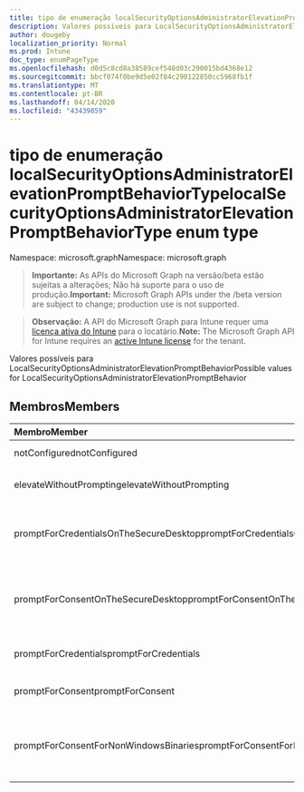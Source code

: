 ```yaml
---
title: tipo de enumeração localSecurityOptionsAdministratorElevationPromptBehaviorType
description: Valores possíveis para LocalSecurityOptionsAdministratorElevationPromptBehavior
author: dougeby
localization_priority: Normal
ms.prod: Intune
doc_type: enumPageType
ms.openlocfilehash: d0d5c8cd8a38589cef548d03c290015bd4368e12
ms.sourcegitcommit: bbcf074f0be9d5e02f84c290122850cc5968fb1f
ms.translationtype: MT
ms.contentlocale: pt-BR
ms.lasthandoff: 04/14/2020
ms.locfileid: "43439859"
---
```

# <a name="localsecurityoptionsadministratorelevationpromptbehaviortype-enum-type"></a><span data-ttu-id="4607a-103">tipo de enumeração localSecurityOptionsAdministratorElevationPromptBehaviorType</span><span class="sxs-lookup"><span data-stu-id="4607a-103">localSecurityOptionsAdministratorElevationPromptBehaviorType enum type</span></span>

<span data-ttu-id="4607a-104">Namespace: microsoft.graph</span><span class="sxs-lookup"><span data-stu-id="4607a-104">Namespace: microsoft.graph</span></span>

> <span data-ttu-id="4607a-105">**Importante:** As APIs do Microsoft Graph na versão/beta estão sujeitas a alterações; Não há suporte para o uso de produção.</span><span class="sxs-lookup"><span data-stu-id="4607a-105">**Important:** Microsoft Graph APIs under the /beta version are subject to change; production use is not supported.</span></span>

> <span data-ttu-id="4607a-106">**Observação:** A API do Microsoft Graph para Intune requer uma [licença ativa do Intune](https://go.microsoft.com/fwlink/?linkid=839381) para o locatário.</span><span class="sxs-lookup"><span data-stu-id="4607a-106">**Note:** The Microsoft Graph API for Intune requires an [active Intune license](https://go.microsoft.com/fwlink/?linkid=839381) for the tenant.</span></span>

<span data-ttu-id="4607a-107">Valores possíveis para LocalSecurityOptionsAdministratorElevationPromptBehavior</span><span class="sxs-lookup"><span data-stu-id="4607a-107">Possible values for LocalSecurityOptionsAdministratorElevationPromptBehavior</span></span>

## <a name="members"></a><span data-ttu-id="4607a-108">Membros</span><span class="sxs-lookup"><span data-stu-id="4607a-108">Members</span></span>
|<span data-ttu-id="4607a-109">Membro</span><span class="sxs-lookup"><span data-stu-id="4607a-109">Member</span></span>|<span data-ttu-id="4607a-110">Valor</span><span class="sxs-lookup"><span data-stu-id="4607a-110">Value</span></span>|<span data-ttu-id="4607a-111">Descrição</span><span class="sxs-lookup"><span data-stu-id="4607a-111">Description</span></span>|
|:---|:---|:---|
|<span data-ttu-id="4607a-112">notConfigured</span><span class="sxs-lookup"><span data-stu-id="4607a-112">notConfigured</span></span>|<span data-ttu-id="4607a-113">,0</span><span class="sxs-lookup"><span data-stu-id="4607a-113">0</span></span>|<span data-ttu-id="4607a-114">Não configurado</span><span class="sxs-lookup"><span data-stu-id="4607a-114">Not Configured</span></span>|
|<span data-ttu-id="4607a-115">elevateWithoutPrompting</span><span class="sxs-lookup"><span data-stu-id="4607a-115">elevateWithoutPrompting</span></span>|<span data-ttu-id="4607a-116">1</span><span class="sxs-lookup"><span data-stu-id="4607a-116">1</span></span>|<span data-ttu-id="4607a-117">Elevar sem avisar.</span><span class="sxs-lookup"><span data-stu-id="4607a-117">Elevate without prompting.</span></span>|
|<span data-ttu-id="4607a-118">promptForCredentialsOnTheSecureDesktop</span><span class="sxs-lookup"><span data-stu-id="4607a-118">promptForCredentialsOnTheSecureDesktop</span></span>|<span data-ttu-id="4607a-119">duas</span><span class="sxs-lookup"><span data-stu-id="4607a-119">2</span></span>|<span data-ttu-id="4607a-120">Solicitar credenciais na área de trabalho segura</span><span class="sxs-lookup"><span data-stu-id="4607a-120">Prompt for credentials on the secure desktop</span></span>|
|<span data-ttu-id="4607a-121">promptForConsentOnTheSecureDesktop</span><span class="sxs-lookup"><span data-stu-id="4607a-121">promptForConsentOnTheSecureDesktop</span></span>|<span data-ttu-id="4607a-122">3D</span><span class="sxs-lookup"><span data-stu-id="4607a-122">3</span></span>|<span data-ttu-id="4607a-123">Solicitar consentimento na área de trabalho segura</span><span class="sxs-lookup"><span data-stu-id="4607a-123">Prompt for consent on the secure desktop</span></span>|
|<span data-ttu-id="4607a-124">promptForCredentials</span><span class="sxs-lookup"><span data-stu-id="4607a-124">promptForCredentials</span></span>|<span data-ttu-id="4607a-125">4 </span><span class="sxs-lookup"><span data-stu-id="4607a-125">4</span></span>|<span data-ttu-id="4607a-126">Solicitar credenciais</span><span class="sxs-lookup"><span data-stu-id="4607a-126">Prompt for credentials</span></span>|
|<span data-ttu-id="4607a-127">promptForConsent</span><span class="sxs-lookup"><span data-stu-id="4607a-127">promptForConsent</span></span>|<span data-ttu-id="4607a-128">5 </span><span class="sxs-lookup"><span data-stu-id="4607a-128">5</span></span>|<span data-ttu-id="4607a-129">Solicitar consentimento</span><span class="sxs-lookup"><span data-stu-id="4607a-129">Prompt for consent</span></span>|
|<span data-ttu-id="4607a-130">promptForConsentForNonWindowsBinaries</span><span class="sxs-lookup"><span data-stu-id="4607a-130">promptForConsentForNonWindowsBinaries</span></span>|<span data-ttu-id="4607a-131">6 </span><span class="sxs-lookup"><span data-stu-id="4607a-131">6</span></span>|<span data-ttu-id="4607a-132">Solicitar consentimento para binários não Windows</span><span class="sxs-lookup"><span data-stu-id="4607a-132">Prompt for consent for non-Windows binaries</span></span>|



